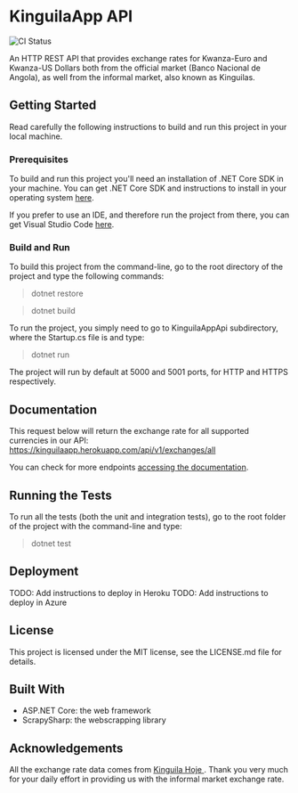 # KinguilaApp API
![CI Status](https://travis-ci.org/Henry-Keys/kinguilaapp-api.svg?branch=master)

An HTTP REST API that provides exchange rates for Kwanza-Euro and Kwanza-US Dollars both from the official market (Banco Nacional de Angola), as well from the informal market, also known as Kinguilas.

## Getting Started
Read carefully the following instructions to build and run this project in your local machine.

### Prerequisites
To build and run this project you'll need an installation of .NET Core SDK in your machine. You can get .NET Core SDK and instructions to install in your operating system [here](https://dotnet.microsoft.com/download).

If you prefer to use an IDE, and therefore run the project from there, you can get Visual Studio Code [here](https://code.visualstudio.com/).

### Build and Run
To build this project from the command-line, go to the root directory of the project and type the following commands:
> dotnet restore

> dotnet build

To run the project, you simply need to go to KinguilaAppApi subdirectory, where the Startup.cs file is and type:
> dotnet run

The project will run by default at 5000 and 5001 ports, for HTTP and HTTPS respectively.

## Documentation
This request below will return the exchange rate for all supported currencies in our API:
https://kinguilaapp.herokuapp.com/api/v1/exchanges/all

You can check for more endpoints [accessing the documentation](https://kinguilaapp.herokuapp.com/).

## Running the Tests
To run all the tests (both the unit and integration tests), go to the root folder of the project with the command-line and type:
> dotnet test

## Deployment
TODO: Add instructions to deploy in Heroku
TODO: Add instructions to deploy in Azure

## License
This project is licensed under the MIT license, see the LICENSE.md file for details.

## Built With
- ASP.NET Core: the web framework
- ScrapySharp: the webscrapping library

## Acknowledgements
All the exchange rate data comes from [Kinguila Hoje
](kinguilahoje.com). Thank you very much for your daily effort in providing us with the informal market exchange rate.

